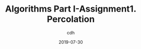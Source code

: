 ---
layout:     post
title:      Algorithms Part I-Assignment1. Percolation
subtitle:   
date:       2019-07-30
author:     cdh
header-img: img/post-bg-course.jpg
catalog: true
tags:
    - Coursera
    - Algorithm
    - Union-Find
    - Assignment
---